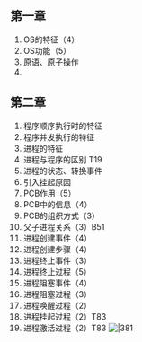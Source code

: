## 第一章
1. OS的特征（4）
2. OS功能（5）
3. 原语、原子操作
4. 

## 第二章
1. 程序顺序执行时的特征
2. 程序并发执行的特征
3. 进程的特征
4. 进程与程序的区别 T19
5. 进程的状态、转换事件
6. 引入挂起原因
7. PCB作用（5）
8. PCB中的信息（4）
9. PCB的组织方式（3）
10. 父子进程关系（3）B51
11. 进程创建事件（4）
12. 进程创建步骤（4）
13. 进程终止事件（3）
14. 进程终止过程（5）
15. 进程阻塞事件（4）
16. 进程阻塞过程（3）
17. 进程唤醒过程（2）
18. 进程挂起过程（2）T83
19. 进程激活过程（2）T83
![|381](Pasted%20image%2020250407175540.png)